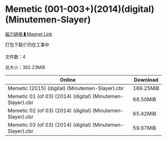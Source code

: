 # Memetic (001-003+)(2014)(digital)(Minutemen-Slayer)

[磁力链接⬇Magnet Link](magnet:?xt=urn:btih:298aff35cd96076ca5ed8dd9524867fc9e32c2fa&dn=Memetic%20%28001-003%2B%29%282014%29%28digital%29%28Minutemen-Slayer%29)

打包下载📦仍在工事中

文件数：4

总大小：362.23MiB

Online | Download
--- | ---
Memetic (2015) (digital) (Minutemen-Slayer).cbr | 169.25MiB
Memetic 01 (of 03) (2014) (digital) (Minutemen-Slayer).cbr | 68.50MiB
Memetic 02 (of 03) (2014) (digital) (Minutemen-Slayer).cbr | 65.42MiB
Memetic 03 (of 03) (2014) (digital) (Minutemen-Slayer).cbr | 59.07MiB